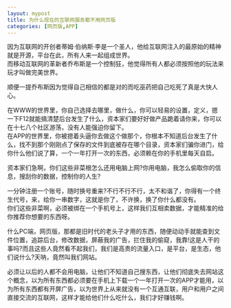 ```yaml
---
layout: mypost
title: 为什么现在的互联网服务都不用网页版
categories: [网页版,APP]
---
```

因为互联网的开创者蒂姆·伯纳斯·李是一个圣人，他给互联网注入的最原始的精神就是开源，平台在此，所有人来一起组成世界。
<br>而移动互联网的革新者乔布斯是一个控制狂，他觉得所有人都必须按照他的玩法来玩才叫做完美世界。

顺便一提乔布斯因为觉得自己相信的都是对的而吃巫药把自己吃死了真是大快人心。

在WWW的世界里，你自己选择去哪里，做什么，你可以轻易的设置，定义，摁一下F12就能搞清楚后台发生了什么，资本家们要好好做产品跪着请你来，你可以在十七八个社区游荡，没有人能强迫你留下。
<br>在APP的世界里，你被摁着头逼你去做这个做那个，你根本不知道后台发生了什么，找不到那个刚刚点了保存的文件到底被存在哪个目录，资本家们骗你进门，给你什么他们说了算，一个一年打开一次的东西，必须赖在你的手机里每天自启。

资本家们急啊，你们这些非菜根怎么还用电脑上网?你用电脑，我怎么偷取你的信息，搜刮你的数据，控制你的人生?

一分钟注册一个账号，随时换号重来?不行不行不行，太不和谐了，你得有一个终生代号，来，给你一串数字，这就是你了，不许换，换了你什么都没有。
<br>你们这些非菜啊，必须被绑在一个手机号上，这样我们互相卖数据，才能精准的给你推荐你想要的东西呀。

什么PC端，网页版，那都是旧时代的老头子才用的东西，随便动动手就能查到文件位置，追踪后台，修改数据，屏蔽我的广告，拦住我的偷窥，我靠!这是人干的事吗?而且这些人竟然看不起我们，我们是高贵的流量入口，是平台，是生态，他们说什么?天呐，竟然叫我们网站。

必须让以后的人都不会用电脑，让他们不知道自己搜东西，让他们彻底失去网站这个概念，以为所有东西都必须要在手机上下载一个一年打开一次的APP才能用，以为所有东西都有开屏广告，以为世界上从来就没有一个互通互联，用户和用户之间直接交流的互联网，这样才能给他们什么吃什么，我们才好赚钱啊。